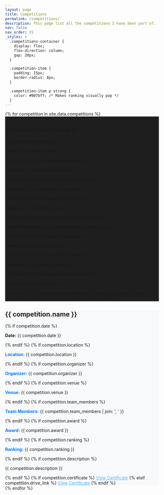 ```yaml
---
layout: page
title: Competitions
permalink: /competitions/
description: This page list all the competitions I have been part of.
nav: false
nav_order: 15
_styles: >
  .competitions-container {
    display: flex;
    flex-direction: column;
    gap: 20px;
  }

  .competition-item {
    padding: 15px;
    border-radius: 8px;
  }

  .competition-item p strong {
    color: #007bff; /* Makes ranking visually pop */
  }
---
```


<div class="competitions-container">
    {% for competition in site.data.competitions %}
    <div class="competition-item"  data-bs-theme="light" style="background: #1e1e1e;border: 1px solid #333;">
        <h2>{{ competition.name }}</h2>
        {% if competition.date %}
            <p><strong>Date:</strong> {{ competition.date }}</p>
        {% endif %}
        {% if competition.location %}
            <p><strong>Location:</strong> {{ competition.location }}</p>
        {% endif %}
        {% if competition.organizer %}
            <p><strong>Organizer:</strong> {{ competition.organizer }}</p>
        {% endif %}
        {% if competition.venue %}
            <p><strong>Venue:</strong> {{ competition.venue }}</p>
        {% endif %}
        {% if competition.team_members %}
            <p><strong>Team Members:</strong> {{ competition.team_members | join: ', ' }}</p>
        {% endif %}
        {% if competition.award %}
            <p><strong>Award:</strong> {{ competition.award }}</p>
        {% endif %}
        {% if competition.ranking %}
            <p><strong>Ranking:</strong> {{ competition.ranking }}</p>
        {% endif %}
        {% if competition.description %}
            <p>{{ competition.description }}</p>
        {% endif %}
        {% if competition.certificate %}
            <a href="assets/certificates/{{ competition.certificate }}" target="_blank">View Certificate</a>
        {% elsif competition.drive_link %}
            <a href="{{ competition.drive_link }}" target="_blank">View Certificate</a>
        {% endif %}
    </div>
    <!-- Dark mode item -->
    <div class="competition-item"  data-bs-theme="dark" style="background: #f8f9fa;">
        <h2>{{ competition.name }}</h2>
        {% if competition.date %}
            <p><strong v>Date:</strong> {{ competition.date }}</p>
        {% endif %}
        {% if competition.location %}
            <p><strong  style="color: #007bff">Location:</strong> {{ competition.location }}</p>
        {% endif %}
        {% if competition.organizer %}
            <p><strong  style="color: #007bff">Organizer:</strong> {{ competition.organizer }}</p>
        {% endif %}
        {% if competition.venue %}
            <p><strong  style="color: #007bff">Venue:</strong> {{ competition.venue }}</p>
        {% endif %}
        {% if competition.team_members %}
            <p><strong  style="color: #007bff">Team Members:</strong> {{ competition.team_members | join: ', ' }}</p>
        {% endif %}
        {% if competition.award %}
            <p><strong  style="color: #007bff">Award:</strong> {{ competition.award }}</p>
        {% endif %}
        {% if competition.ranking %}
            <p><strong  style="color: #007bff">Ranking:</strong> {{ competition.ranking }}</p>
        {% endif %}
        {% if competition.description %}
            <p>{{ competition.description }}</p>
        {% endif %}
        {% if competition.certificate %}
            <a href="assets/certificates/{{ competition.certificate }}" target="_blank" style="color: #4db5ff">View Certificate</a>
        {% elsif competition.drive_link %}
            <a href="{{ competition.drive_link }}" target="_blank"  style="color: #4db5ff">View Certificate</a>
        {% endif %}
    </div>
    {% endfor %}
</div>
